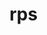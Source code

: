 rps
===
<html>
<script>
var userChoice = prompt("Do you choose rock, paper or scissors?");
var computerChoice = Math.random();
if (computerChoice < 0.34) {
	computerChoice = "rock";
} else if(computerChoice <= 0.67) {
	computerChoice = "paper";
} else {
	computerChoice = "scissors";
} console.log("Computer: " + computerChoice);
var compare = function(choice1, choice2){
        if (choice1 === choice2){
        return "The result is a tie!";
    }
    else if (choice1 === "rock"){
        if (choice2 === "scissors"){
            return "rock wins";
        }
        else {
            return "paper wins" 
        }
    }
    
    else if (choice1 === "paper"){
        if (choice2 === "rock"){
            return "paper wins";
        }
        else {
            return "scissors wins"; 
        }
    }
    
    else if (choice1 === "scissors"){
        if (choice2 === "rock"){
            return "rock wins";
        }
        else {
            return "scissors wins"; 
        }
    }
};
confirm("You play " + userChoice + ". Computer plays " + computerChoice + ". " + compare(userChoice,computerChoice));
</script>
</html>
